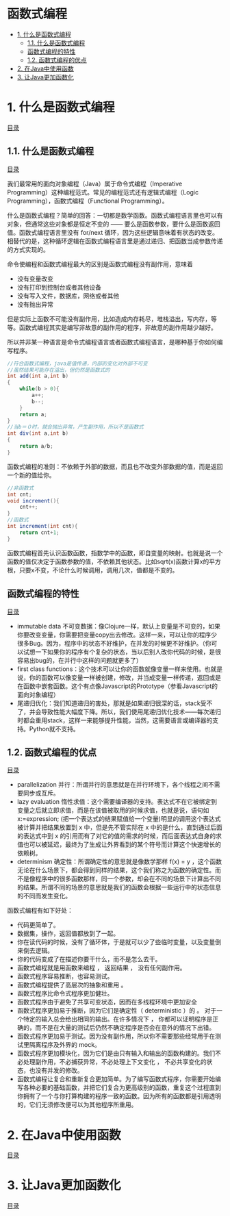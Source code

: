
<h1>函数式编程</h1>

<span id="menu"></span>

<!-- TOC -->

- [1. 什么是函数式编程](#1-什么是函数式编程)
  - [1.1. 什么是函数式编程](#11-什么是函数式编程)
  - [函数式编程的特性](#函数式编程的特性)
  - [1.2. 函数式编程的优点](#12-函数式编程的优点)
- [2. 在Java中使用函数](#2-在java中使用函数)
- [3. 让Java更加函数化](#3-让java更加函数化)

<!-- /TOC -->

# 1. 什么是函数式编程
<a href="#menu"  >目录</a>

## 1.1. 什么是函数式编程
<a href="#menu"  >目录</a>

我们最常用的面向对象编程（Java）属于命令式编程（Imperative Programming）这种编程范式。常见的编程范式还有逻辑式编程（Logic Programming），函数式编程（Functional Programming）。

什么是函数式编程？简单的回答：一切都是数学函数。函数式编程语言里也可以有对象，但通常这些对象都是恒定不变的 —— 要么是函数参数，要什么是函数返回值。函数式编程语言里没有 for/next 循环，因为这些逻辑意味着有状态的改变。相替代的是，这种循环逻辑在函数式编程语言里是通过递归、把函数当成参数传递的方式实现的。

命令使编程和函数式编程最大的区别是函数式编程没有副作用，意味着
* 没有变量改变
* 没有打印到控制台或者其他设备
* 没有写入文件，数据库，网络或者其他
* 没有抛出异常

但是实际上函数不可能没有副作用，比如造成内存耗尽，堆栈溢出，写内存，等等。函数式编程其实是编写非故意的副作用的程序，非故意的副作用越少越好。

所以并非某一种语言是命令式编程语言或者函数式编程语言，是哪种基于你如何编写程序。
  
```java
//符合函数式编程，java是值传递，内部的变化对外部不可变
//虽然结果可能存在溢出，但仍然是函数式的
int add(int a,int b)
{
    while(b > 0){
        a++;
        b--;
    }
    return a;
}
//当b＝０时，就会抛出异常，产生副作用，所以不是函数式
int div(int a,int b)
{
    return a/b;
}
```

函数式编程的准则：不依赖于外部的数据，而且也不改变外部数据的值，而是返回一个新的值给你。
```java
//非函数式
int cnt;
void increment(){
    cnt++;
}
//函数式
int increment(int cnt){
    return cnt+1;
}
```

函数式编程首先认识函数函数，指数学中的函数，即自变量的映射。也就是说一个函数的值仅决定于函数参数的值，不依赖其他状态。比如sqrt(x)函数计算x的平方根，只要x不变，不论什么时候调用，调用几次，值都是不变的。


## 函数式编程的特性
<a href="#menu"  >目录</a>

* immutable data 不可变数据：像Clojure一样，默认上变量是不可变的，如果你要改变变量，你需要把变量copy出去修改。这样一来，可以让你的程序少很多Bug。因为，程序中的状态不好维护，在并发的时候更不好维护。（你可以试想一下如果你的程序有个复杂的状态，当以后别人改你代码的时候，是很容易出bug的，在并行中这样的问题就更多了）
* first class functions：这个技术可以让你的函数就像变量一样来使用。也就是说，你的函数可以像变量一样被创建，修改，并当成变量一样传递，返回或是在函数中嵌套函数。这个有点像Javascript的Prototype（参看Javascript的面向对象编程）
* 尾递归优化：我们知道递归的害处，那就是如果递归很深的话，stack受不了，并会导致性能大幅度下降。所以，我们使用尾递归优化技术——每次递归时都会重用stack，这样一来能够提升性能，当然，这需要语言或编译器的支持。Python就不支持。


## 1.2. 函数式编程的优点
<a href="#menu"  >目录</a>

* parallelization 并行：所谓并行的意思就是在并行环境下，各个线程之间不需要同步或互斥。
* lazy evaluation 惰性求值：这个需要编译器的支持。表达式不在它被绑定到变量之后就立即求值，而是在该值被取用的时候求值，也就是说，语句如x:=expression; (把一个表达式的结果赋值给一个变量)明显的调用这个表达式被计算并把结果放置到 x 中，但是先不管实际在 x 中的是什么，直到通过后面的表达式中到 x 的引用而有了对它的值的需求的时候，而后面表达式自身的求值也可以被延迟，最终为了生成让外界看到的某个符号而计算这个快速增长的依赖树。
* determinism 确定性：所谓确定性的意思就是像数学那样 f(x) = y ，这个函数无论在什么场景下，都会得到同样的结果，这个我们称之为函数的确定性。而不是像程序中的很多函数那样，同一个参数，却会在不同的场景下计算出不同的结果。所谓不同的场景的意思就是我们的函数会根据一些运行中的状态信息的不同而发生变化。

函数式编程有如下好处：
* 代码更简单了。 
* 数据集，操作，返回值都放到了一起。 
* 你在读代码的时候，没有了循环体，于是就可以少了些临时变量，以及变量倒来倒去逻辑。 
* 你的代码变成了在描述你要干什么，而不是怎么去干。
* 函数式编程就是用函数来编程 ， 返回结果 ， 没有任何副作用。
* 函数式程序容易推断，也容易测试。
* 函数式编程提供了高层次的抽象和重用 。
* 函数式程序比命令式程序更加健壮。
* 函数式程序由于避免了共享可变状态，因而在多线程环境中更加安全
* 函数式程序更加易于推断，因为它们是确定性（ deterministic ）的 。 对于一个特定的输入总会给出相同的输出。在许多情况下 ， 你都可以证明程序是正确的，而不是在大量的测试后仍然不确定程序是否会在意外的情况下出错。
* 函数式程序更加易于测试。因为没有副作用，所以你不需要那些经常用于在测试里隔离程序及外界的 mock。
* 函数式程序更加模块化，因为它们是由只有输入和输出的函数构建的。我们不必处理副作用，不必捕获异常，不必处理上下文变化 ， 不必共享变化的状态，也没有并发的修改。
* 函数式编程让复合和重新复合更加简单。为了编写函数式程序，你需要开始编写各种必要的基础函数，并把它们复合为更高级别的函数，重复这个过程直到你拥有了一个与你打算构建的程序一致的函数。因为所有的函数都是引用透明的，它们无须修改便可以为其他程序所重用。

# 2. 在Java中使用函数
<a href="#menu"  >目录</a>

# 3. 让Java更加函数化
<a href="#menu"  >目录</a>

